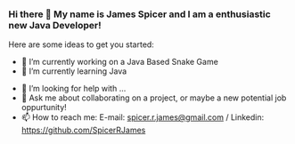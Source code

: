 ### Hi there 👋 My name is James Spicer and I am a enthusiastic new Java Developer!

<!--
**SpicerRJames/SpicerRJames** is a ✨ _special_ ✨ repository because its `README.md` (this file) appears on your GitHub profile.-->

Here are some ideas to get you started:

- 🔭 I’m currently working on a Java Based Snake Game
- 🌱 I’m currently learning Java
<!-- 👯 I’m looking to collaborate on ...-->
- 🤔 I’m looking for help with ...
- 💬 Ask me about collaborating on a project, or maybe a new potential job oppurtunity!
- 📫 How to reach me: E-mail: spicer.r.james@gmail.com / Linkedin: https://github.com/SpicerRJames
<!-- 😄 Pronouns: ...
- ⚡ Fun fact: ...
-->
